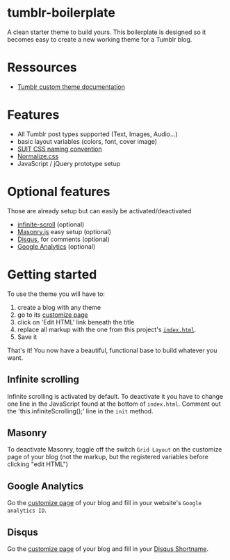 tumblr-boilerplate
==================

A clean starter theme to build yours. This boilerplate is designed so it becomes easy to create a new working theme for a Tumblr blog.

# Ressources

+ [Tumblr custom theme documentation](https://www.tumblr.com/docs/en/custom_themes)

# Features

+ All Tumblr post types supported (Text, Images, Audio...)
+ basic layout variables (colors, font, cover image)
+ [SUIT CSS naming convention](https://github.com/suitcss/suit/blob/master/doc/naming-conventions.md)
+ [Normalize.css](https://necolas.github.io/normalize.css/)
+ JavaScript / jQuery prototype setup

# Optional features

Those are already setup but can easily be activated/deactivated
+ [infinite-scroll](https://github.com/infinite-scroll/infinite-scroll) (optional)
+ [Masonry.js](http://desandro.github.io/masonry/) easy setup (optional)
+ [Disqus](https://disqus.com/admin/tumblr/), for comments (optional)
+ [Google Analytics](http://www.google.com/analytics/) (optional)

# Getting started

To use the theme you will have to:

1. create a blog with any theme
2. go to its [customize page](http://www.tumblr.com/customize)
3. click on 'Edit HTML' link beneath the title
4. replace all markup with the one from this project's [`index.html`](https://raw.githubusercontent.com/hugovieilledent/tumblr-boilerplate/master/index.html).
5. Save it

That's it! You now have a beautiful, functional base to build whatever you want.

## Infinite scrolling

Infinite scrolling is activated by default. To deactivate it you have to change one line in the JavaScript found at the bottom of `index.html`. Comment out the 'this.infiniteScrolling();' line in the `init` method.

## Masonry

To deactivate Masonry, toggle off the switch `Grid Layout` on the customize page of your blog (not the markup, but the registered variables before clicking "edit HTML")

## Google Analytics

Go the [customize page](http://www.tumblr.com/customize) of your blog and fill in your website's `Google analytics ID`.

## Disqus

Go the [customize page](http://www.tumblr.com/customize) of your blog and fill in your [Disqus Shortname](https://disqus.com/admin/signup/?utm_source=New-Site).
